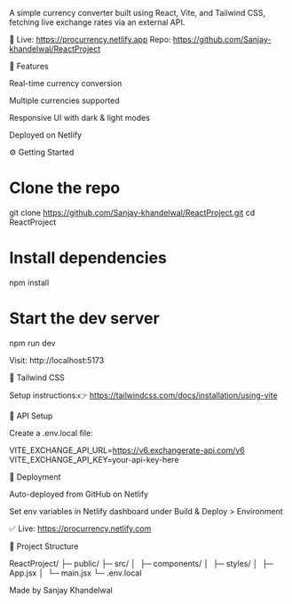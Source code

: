A simple currency converter built using React, Vite, and Tailwind CSS, fetching live exchange rates via an external API.

🔗 Live: https://procurrency.netlify.app      Repo: https://github.com/Sanjay-khandelwal/ReactProject

🔧 Features

Real-time currency conversion

Multiple currencies supported

Responsive UI with dark & light modes

Deployed on Netlify

⚙️ Getting Started

# Clone the repo
git clone https://github.com/Sanjay-khandelwal/ReactProject.git
cd ReactProject

# Install dependencies
npm install

# Start the dev server
npm run dev

Visit: http://localhost:5173

🎨 Tailwind CSS

Setup instructions:👉 https://tailwindcss.com/docs/installation/using-vite

🔐 API Setup

Create a .env.local file:

VITE_EXCHANGE_API_URL=https://v6.exchangerate-api.com/v6
VITE_EXCHANGE_API_KEY=your-api-key-here

🚀 Deployment

Auto-deployed from GitHub on Netlify

Set env variables in Netlify dashboard under Build & Deploy > Environment

✅ Live: https://procurrency.netlify.com

📁 Project Structure

ReactProject/
├─ public/
├─ src/
│  ├─ components/
│  ├─ styles/
│  ├─ App.jsx
│  └─ main.jsx
└─ .env.local


Made by Sanjay Khandelwal
